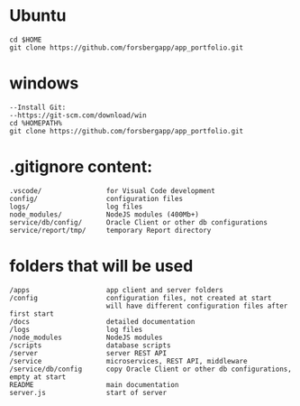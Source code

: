 # Ubuntu
    cd $HOME
    git clone https://github.com/forsbergapp/app_portfolio.git

# windows
    --Install Git: 
    --https://git-scm.com/download/win
    cd %HOMEPATH%
    git clone https://github.com/forsbergapp/app_portfolio.git

# .gitignore content:
    .vscode/				for Visual Code development
    config/					configuration files
    logs/					log files
    node_modules/			NodeJS modules (400Mb+)
    service/db/config/		Oracle Client or other db configurations
    service/report/tmp/		temporary Report directory

# folders that will be used
    /apps                   app client and server folders
    /config                 configuration files, not created at start
                            will have different configuration files after first start
    /docs                   detailed documentation
    /logs                   log files
    /node_modules           NodeJS modules
    /scripts                database scripts
    /server                 server REST API
    /service                microservices, REST API, middleware
    /service/db/config      copy Oracle Client or other db configurations, empty at start
    README                  main documentation
    server.js               start of server